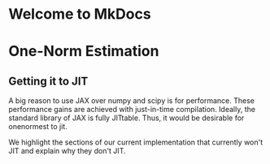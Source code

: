 # Welcome to MkDocs

# One-Norm Estimation

## Getting it to JIT
A big reason to use JAX over numpy and scipy is for performance.
These performance gains are achieved with just-in-time compilation.
Ideally, the standard library of JAX is fully JITtable.
Thus, it would be desirable for onenormest to jit.

We highlight the sections of our current implementation that currently won't JIT and explain why they don't JIT.

```py
```

